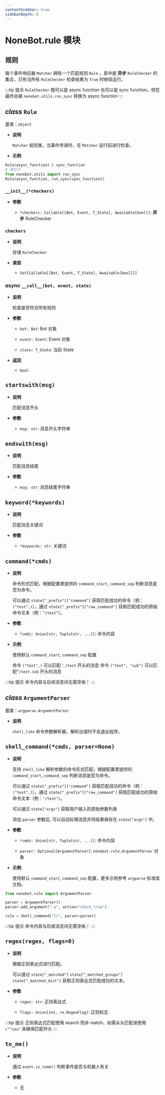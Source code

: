 ```yaml
---
contentSidebar: true
sidebarDepth: 0
---
```


# NoneBot.rule 模块

## 规则

每个事件响应器 `Matcher` 拥有一个匹配规则 `Rule` ，其中是 **异步** `RuleChecker` 的集合，只有当所有 `RuleChecker` 检查结果为 `True` 时继续运行。

:::tip 提示
`RuleChecker` 既可以是 async function 也可以是 sync function，但在最终会被 `nonebot.utils.run_sync` 转换为 async function
:::


## _class_ `Rule`

基类：`object`


* **说明**

    `Matcher` 规则类，当事件传递时，在 `Matcher` 运行前进行检查。



* **示例**


```python
Rule(async_function) & sync_function
# 等价于
from nonebot.utils import run_sync
Rule(async_function, run_sync(sync_function))
```


### `__init__(*checkers)`


* **参数**

    
    * `*checkers: Callable[[Bot, Event, T_State], Awaitable[bool]]`: **异步** RuleChecker



### `checkers`


* **说明**

    存储 `RuleChecker`



* **类型**

    
    * `Set[Callable[[Bot, Event, T_State], Awaitable[bool]]]`



### _async_ `__call__(bot, event, state)`


* **说明**

    检查是否符合所有规则



* **参数**

    
    * `bot: Bot`: Bot 对象


    * `event: Event`: Event 对象


    * `state: T_State`: 当前 State



* **返回**

    
    * `bool`



## `startswith(msg)`


* **说明**

    匹配消息开头



* **参数**

    
    * `msg: str`: 消息开头字符串



## `endswith(msg)`


* **说明**

    匹配消息结尾



* **参数**

    
    * `msg: str`: 消息结尾字符串



## `keyword(*keywords)`


* **说明**

    匹配消息关键词



* **参数**

    
    * `*keywords: str`: 关键词



## `command(*cmds)`


* **说明**

    命令形式匹配，根据配置里提供的 `command_start`, `command_sep` 判断消息是否为命令。

    可以通过 `state["_prefix"]["command"]` 获取匹配成功的命令（例：`("test",)`），通过 `state["_prefix"]["raw_command"]` 获取匹配成功的原始命令文本（例：`"/test"`）。



* **参数**

    
    * `*cmds: Union[str, Tuple[str, ...]]`: 命令内容



* **示例**

    使用默认 `command_start`, `command_sep` 配置

    命令 `("test",)` 可以匹配：`/test` 开头的消息
    命令 `("test", "sub")` 可以匹配”`/test.sub` 开头的消息


:::tip 提示
命令内容与后续消息间无需空格！
:::


## _class_ `ArgumentParser`

基类：`argparse.ArgumentParser`


* **说明**

    `shell_like` 命令参数解析器，解析出错时不会退出程序。



## `shell_command(*cmds, parser=None)`


* **说明**

    支持 `shell_like` 解析参数的命令形式匹配，根据配置里提供的 `command_start`, `command_sep` 判断消息是否为命令。

    可以通过 `state["_prefix"]["command"]` 获取匹配成功的命令（例：`("test",)`），通过 `state["_prefix"]["raw_command"]` 获取匹配成功的原始命令文本（例：`"/test"`）。

    可以通过 `state["argv"]` 获取用户输入的原始参数列表

    添加 `parser` 参数后, 可以自动处理消息并将结果保存在 `state["args"]` 中。



* **参数**

    
    * `*cmds: Union[str, Tuple[str, ...]]`: 命令内容


    * `parser: Optional[ArgumentParser]`: `nonebot.rule.ArgumentParser` 对象



* **示例**

    使用默认 `command_start`, `command_sep` 配置，更多示例参考 `argparse` 标准库文档。


```python
from nonebot.rule import ArgumentParser

parser = ArgumentParser()
parser.add_argument("-a", action="store_true")

rule = shell_command("ls", parser=parser)
```

:::tip 提示
命令内容与后续消息间无需空格！
:::


## `regex(regex, flags=0)`


* **说明**

    根据正则表达式进行匹配。

    可以通过 `state["_matched"]` `state["_matched_groups"]` `state["_matched_dict"]`
    获取正则表达式匹配成功的文本。



* **参数**

    
    * `regex: str`: 正则表达式


    * `flags: Union[int, re.RegexFlag]`: 正则标志


:::tip 提示
正则表达式匹配使用 search 而非 match，如需从头匹配请使用 `r"^xxx"` 来确保匹配开头
:::


## `to_me()`


* **说明**

    通过 `event.is_tome()` 判断事件是否与机器人有关



* **参数**

    
    * 无
